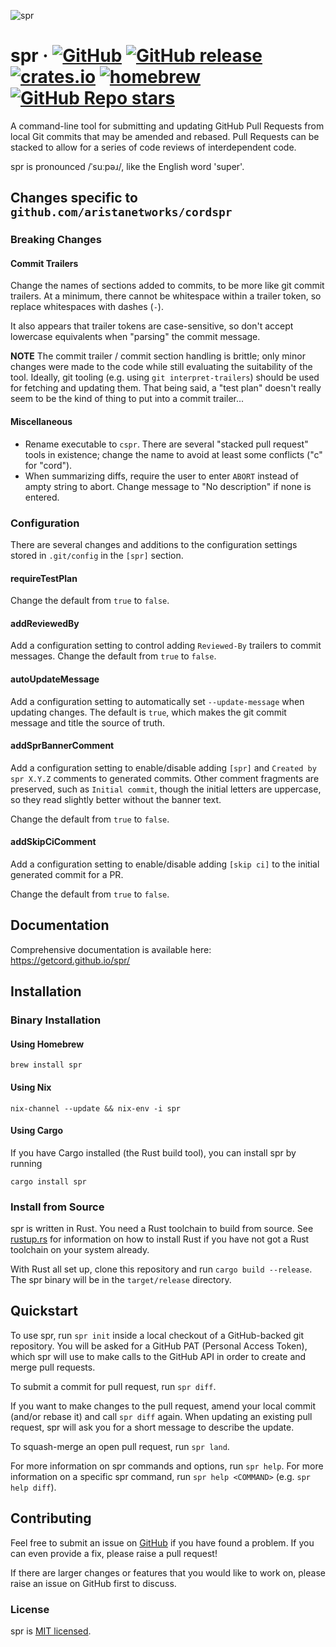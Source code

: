 ![spr](./docs/spr.svg)

# spr &middot; [![GitHub](https://img.shields.io/github/license/getcord/spr)](https://img.shields.io/github/license/getcord/spr) [![GitHub release](https://img.shields.io/github/v/release/getcord/spr?include_prereleases)](https://github.com/getcord/spr/releases) [![crates.io](https://img.shields.io/crates/v/spr.svg)](https://crates.io/crates/spr) [![homebrew](https://img.shields.io/homebrew/v/spr.svg)](https://formulae.brew.sh/formula/spr) [![GitHub Repo stars](https://img.shields.io/github/stars/getcord/spr?style=social)](https://github.com/getcord/spr)

A command-line tool for submitting and updating GitHub Pull Requests from local
Git commits that may be amended and rebased. Pull Requests can be stacked to
allow for a series of code reviews of interdependent code.

spr is pronounced /ˈsuːpəɹ/, like the English word 'super'.

## Changes specific to `github.com/aristanetworks/cordspr`

### Breaking Changes

#### Commit Trailers

Change the names of sections added to commits, to be more like git commit trailers.
At a minimum, there cannot be whitespace within a trailer token, so replace whitespaces with
dashes (`-`).

It also appears that trailer tokens are case-sensitive, so don't accept lowercase equivalents
when "parsing" the commit message.

**NOTE** The commit trailer / commit section handling is brittle; only minor changes were
made to the code while still evaluating the suitability of the tool.  Ideally, git tooling
(e.g. using `git interpret-trailers`) should be used for fetching and updating them.
That being said, a "test plan" doesn't really seem to be the kind of thing to put into a
commit trailer...

#### Miscellaneous

- Rename executable to `cspr`.  There are several "stacked pull request" tools in existence;
change the name to avoid at least some conflicts ("c" for "cord").
- When summarizing diffs, require the user to enter `ABORT` instead of ampty string to abort.
Change message to "No description" if none is entered.

### Configuration

There are several changes and additions to the configuration settings stored in `.git/config`
in the `[spr]` section.

#### requireTestPlan

Change the default from `true` to `false`.

#### addReviewedBy

Add a configuration setting to control adding `Reviewed-By` trailers to commit messages.
Change the default from `true` to `false`.

#### autoUpdateMessage

Add a configuration setting to automatically set `--update-message` when updating changes.
The default is `true`, which makes the git commit message and title the source of truth.

#### addSprBannerComment

Add a configuration setting to enable/disable adding `[spr]` and `Created by spr X.Y.Z`
comments to generated commits.  Other comment fragments are preserved, such as `Initial commit`,
though the initial letters are uppercase, so they read slightly better without the banner text.

Change the default from `true` to `false`.

#### addSkipCiComment

Add a configuration setting to enable/disable adding `[skip ci]` to the initial generated commit
for a PR.

Change the default from `true` to `false`.

## Documentation

Comprehensive documentation is available here: https://getcord.github.io/spr/

## Installation

### Binary Installation

#### Using Homebrew

```shell
brew install spr
```

#### Using Nix

```shell
nix-channel --update && nix-env -i spr
```

#### Using Cargo

If you have Cargo installed (the Rust build tool), you can install spr by running

```shell
cargo install spr
```

### Install from Source

spr is written in Rust. You need a Rust toolchain to build from source. See [rustup.rs](https://rustup.rs) for information on how to install Rust if you have not got a Rust toolchain on your system already.

With Rust all set up, clone this repository and run `cargo build --release`. The spr binary will be in the `target/release` directory.

## Quickstart

To use spr, run `spr init` inside a local checkout of a GitHub-backed git repository. You will be asked for a GitHub PAT (Personal Access Token), which spr will use to make calls to the GitHub API in order to create and merge pull requests.

To submit a commit for pull request, run `spr diff`.

If you want to make changes to the pull request, amend your local commit (and/or rebase it) and call `spr diff` again. When updating an existing pull request, spr will ask you for a short message to describe the update.

To squash-merge an open pull request, run `spr land`.

For more information on spr commands and options, run `spr help`. For more information on a specific spr command, run `spr help <COMMAND>` (e.g. `spr help diff`).

## Contributing

Feel free to submit an issue on [GitHub](https://github.com/getcord/spr) if you have found a problem. If you can even provide a fix, please raise a pull request!

If there are larger changes or features that you would like to work on, please raise an issue on GitHub first to discuss.

### License

spr is [MIT licensed](./LICENSE).
